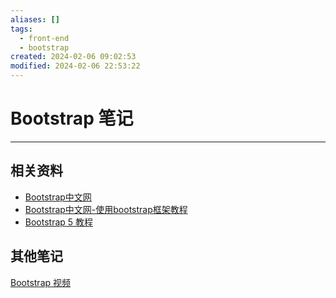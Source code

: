 ```yaml
---
aliases: []
tags:
  - front-end
  - bootstrap
created: 2024-02-06 09:02:53
modified: 2024-02-06 22:53:22
---
```

# Bootstrap 笔记

---

## 相关资料

* [Bootstrap中文网](https://www.bootcss.com/)
* [Bootstrap中文网-使用bootstrap框架教程](https://www.bootstrap.cn/)
* [Bootstrap 5 教程](https://www.w3schools.cn/bootstrap5/default.html)

## 其他笔记

[Bootstrap 视频](Bootstrap_Videos.md)

